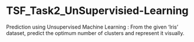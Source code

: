 # TSF_Task2_UnSupervisied-Learning
Prediction using Unsupervised Machine Learning : From the given ‘Iris’ dataset, predict the optimum number of clusters and represent it visually.
